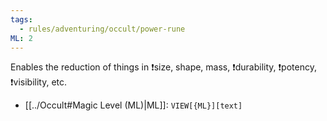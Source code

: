 ```yaml
---
tags:
  - rules/adventuring/occult/power-rune
ML: 2
---
```

Enables the reduction of things in ❗size, shape, mass, ❗durability, ❗potency, ❗visibility, etc.

- [[../Occult#Magic Level (ML)|ML]]: `VIEW[{ML}][text]`
